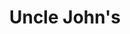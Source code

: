 ---
title: "Uncle John's"
url: /imus/uncle-johns-general-flaviano-yengco-street/
shop: convenience
---